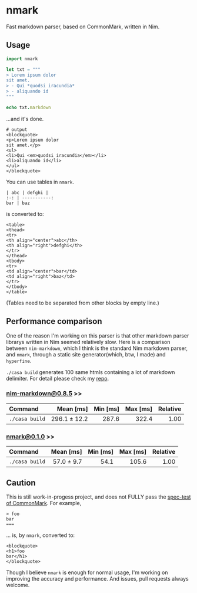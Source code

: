 # nmark

Fast markdown parser, based on CommonMark, written in Nim.

## Usage

```nim
import nmark

let txt = """
> Lorem ipsum dolor
sit amet.
> - Qui *quodsi iracundia*
> - aliquando id
"""

echo txt.markdown
```
...and it's done.

```
# output
<blockquote>
<p>Lorem ipsum dolor
sit amet.</p>
<ul>
<li>Qui <em>quodsi iracundia</em></li>
<li>aliquando id</li>
</ul>
</blockquote>
```

You can use tables in `nmark`.

```
| abc | defghi |
:-: | -----------:
bar | baz
```

is converted to:


```
<table>
<thead>
<tr>
<th align="center">abc</th>
<th align="right">defghi</th>
</tr>
</thead>
<tbody>
<tr>
<td align="center">bar</td>
<td align="right">baz</td>
</tr>
</tbody>
</table>
```
(Tables need to be separated from other blocks by empty line.)


## Performance comparison
One of the reason I'm working on this parser is that other markdown parser librarys written in Nim seemed relatively slow. Here is a comparison between `nim-markdown`, which I think is the standard Nim markdown parser, and `nmark`, through a static site generator(which, btw, I made) and `hyperfine`.

`./casa build` generates 100 same htmls containing a lot of markdown delimiter. For detail please check my [repo](https://github.com/kyoheiu/Casa).

### nim-markdown@0.8.5 >>
| Command | Mean [ms] | Min [ms] | Max [ms] | Relative |
|:---|---:|---:|---:|---:|
| `./casa build` | 296.1 ± 12.2 | 287.6 | 322.4 | 1.00 |

### nmark@0.1.0 >>
| Command | Mean [ms] | Min [ms] | Max [ms] | Relative |
|:---|---:|---:|---:|---:|
| `./casa build` | 57.0 ± 9.7 | 54.1 | 105.6 | 1.00 |

## Caution
This is still work-in-progess project, and does not FULLY pass the [spec-test of CommonMark](https://spec.commonmark.org/0.29/). For example,

```
> foo
bar
===
```

... is, by `nmark`, converted to:

```
<blockquote>
<h1>foo
bar</h1>
</blockquote>
```

Though I believe `nmark` is enough for normal usage, I'm working on improving the accuracy and performance. And issues, pull requests always welcome.
